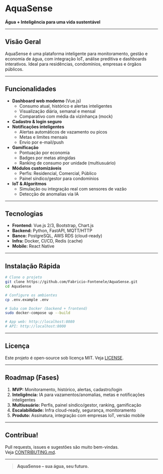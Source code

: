 # AquaSense

**Água + Inteligência para uma vida sustentável**

---

## Visão Geral

AquaSense é uma plataforma inteligente para monitoramento, gestão e economia de água, com integração IoT, análise preditiva e dashboards interativos. Ideal para residências, condomínios, empresas e órgãos públicos.

---

## Funcionalidades

- **Dashboard web moderno** (Vue.js)
  - Consumo atual, histórico e alertas inteligentes
  - Visualização diária, semanal e mensal
  - Comparativo com média da vizinhança (mock)
- **Cadastro & login seguro**
- **Notificações inteligentes**
  - Alertas automáticos de vazamento ou picos
  - Metas e limites mensais
  - Envio por e-mail/push
- **Gamificação**
  - Pontuação por economia
  - Badges por metas atingidas
  - Ranking de consumo por unidade (multiusuário)
- **Módulos customizáveis**
  - Perfis: Residencial, Comercial, Público
  - Painel síndico/gestor para condomínios
- **IoT & Algoritmos**
  - Simulação ou integração real com sensores de vazão
  - Detecção de anomalias via IA

---


## Tecnologias

- **Frontend:** Vue.js 2/3, Bootstrap, Chart.js
- **Backend:** Python, FastAPI, MQTT/HTTP
- **Banco:** PostgreSQL, AWS RDS (cloud-ready)
- **Infra:** Docker, CI/CD, Redis (cache)
- **Mobile:** React Native

---

## Instalação Rápida

```bash
# Clone o projeto
git clone https://github.com/Fabricio-Fontenele/AquaSense.git
cd AquaSense

# Configure os ambientes
cp .env.example .env

# Suba com Docker (backend + frontend)
sudo docker-compose up --build

# App web: http://localhost:8080
# API: http://localhost:8000
```

---

## Licença

Este projeto é open-source sob licença MIT. Veja [LICENSE](./LICENSE).

---

## Roadmap (Fases)

1. **MVP:** Monitoramento, histórico, alertas, cadastro/login
2. **Inteligência:** IA para vazamentos/anomalias, metas e notificações inteligentes
3. **Multiusuário:** Perfis, painel síndico/gestor, ranking, gamificação
4. **Escalabilidade:** Infra cloud-ready, segurança, monitoramento
5. **Produto:** Assinatura, integração com empresas IoT, versão mobile

---

## Contribua!

Pull requests, issues e sugestões são muito bem-vindas.  
Veja [CONTRIBUTING.md](./CONTRIBUTING.md).

---

> **AquaSense – sua água, seu futuro.**

